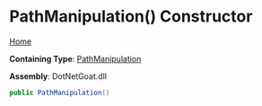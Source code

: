 # PathManipulation\(\) Constructor

[Home](../../../../../README.md)

**Containing Type**: [PathManipulation](../README.md)

**Assembly**: DotNetGoat\.dll

```csharp
public PathManipulation()
```

